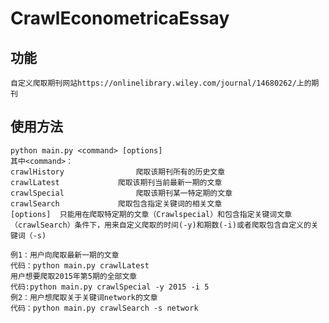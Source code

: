 # CrawlEconometricaEssay
## 功能
	自定义爬取期刊网站https://onlinelibrary.wiley.com/journal/14680262/上的期刊  
	
## 使用方法
	python main.py <command> [options]  
	其中<command>：  
	crawlHistory				爬取该期刊所有的历史文章  
	crawlLatest				爬取该期刊当前最新一期的文章  
	crawlSpecial				爬取该期刊某一特定期的文章  
	crawlSearch				爬取包含指定关键词的相关文章
	[options]  只能用在爬取特定期的文章（Crawlspecial）和包含指定关键词文章（crawlSearch）条件下，用来自定义爬取的时间(-y)和期数(-i)或者爬取包含自定义的关键词（-s)    
	
	例1：用户向爬取最新一期的文章
	代码：python main.py crawlLatest
	用户想要爬取2015年第5期的全部文章  
	代码:python main.py crawlSpecial -y 2015 -i 5  
	例2：用户想爬取关于关键词network的文章
	代码：python main.py crawlSearch -s network
